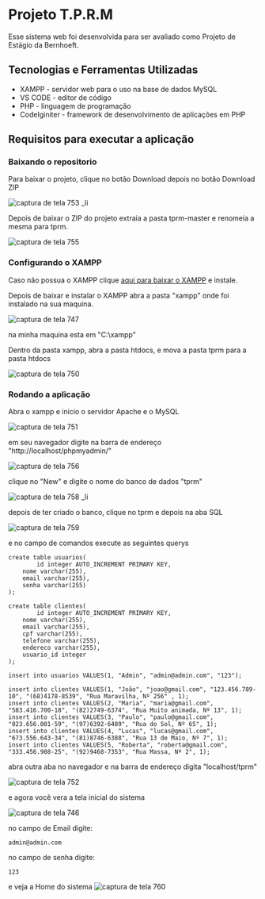 # Projeto T.P.R.M

Esse sistema web foi desenvolvida para ser avaliado como Projeto de Estágio da Bernhoeft. 

## Tecnologias e Ferramentas Utilizadas

* XAMPP - servidor web para o uso na base de dados MySQL
* VS CODE - editor de código
* PHP - linguagem de programação
* CodeIginiter - framework de desenvolvimento de aplicações em PHP 

## Requisitos para executar a aplicação

### Baixando o repositorio

Para baixar o projeto, clique no botão Download depois no botão Download ZIP

![captura de tela 753 _li](https://user-images.githubusercontent.com/30981427/51222034-a33c6880-191a-11e9-96c9-3dcc3093cd1b.jpg)

Depois de baixar o ZIP do projeto extraia a pasta tprm-master e renomeia a mesma para tprm.

![captura de tela 755](https://user-images.githubusercontent.com/30981427/51222206-80f71a80-191b-11e9-82d8-3327b2716594.png)

### Configurando o XAMPP

Caso não possua o XAMPP clique [aqui para baixar o XAMPP](https://www.apachefriends.org/pt_br/index.html) e instale.

Depois de baixar e instalar o XAMPP abra a pasta "xampp" onde foi instalado na sua maquina.

![captura de tela 747](https://user-images.githubusercontent.com/30981427/51217825-6ff0de00-1908-11e9-97df-6d771e86c9d5.png)

na minha maquina esta em "C:\xampp"

Dentro da pasta xampp, abra a pasta htdocs, e mova a pasta tprm para a pasta htdocs

![captura de tela 750](https://user-images.githubusercontent.com/30981427/51221718-6d4ab480-1919-11e9-8435-b0558b48a34c.png)

### Rodando a aplicação

Abra o xampp e inicio o servidor Apache e o MySQL

![captura de tela 751](https://user-images.githubusercontent.com/30981427/51221826-dcc0a400-1919-11e9-932c-44ffcbd11c6e.png)

em seu navegador digite na barra de endereço "http://localhost/phpmyadmin/"

![captura de tela 756](https://user-images.githubusercontent.com/30981427/51223578-15b04700-1921-11e9-9d71-0c8993de910a.png)

clique no "New" e digite o nome do banco de dados "tprm"

![captura de tela 758 _li](https://user-images.githubusercontent.com/30981427/51223691-9707d980-1921-11e9-8975-e808d4f83a8d.jpg)

depois de ter criado o banco, clique no tprm e depois na aba SQL

![captura de tela 759](https://user-images.githubusercontent.com/30981427/51223817-2d3bff80-1922-11e9-9b64-8649db3178de.png)

e no campo de comandos execute as seguintes querys

```
create table usuarios(
		id integer AUTO_INCREMENT PRIMARY KEY,
    nome varchar(255),
    email varchar(255),
    senha varchar(255)
);

create table clientes(
		id integer AUTO_INCREMENT PRIMARY KEY,
    nome varchar(255),
    email varchar(255),
    cpf varchar(255),
    telefone varchar(255),
    endereco varchar(255),
    usuario_id integer
);

insert into usuarios VALUES(1, "Admin", "admin@admin.com", "123");

insert into clientes VALUES(1, "João", "joao@gmail.com", "123.456.789-10", "(68)4178-8539", "Rua Maravilha, Nº 256" , 1);
insert into clientes VALUES(2, "Maria", "maria@gmail.com", "583.416.700-18", "(82)2749-6374", "Rua Muito animada, Nº 13", 1);
insert into clientes VALUES(3, "Paulo", "paulo@gmail.com", "023.656.001-59", "(97)6392-6489", "Rua do Sol, Nº 65", 1);
insert into clientes VALUES(4, "Lucas", "lucas@gmail.com", "673.556.643-34", "(81)8746-6388", "Rua 13 de Maio, Nº 7", 1);
insert into clientes VALUES(5, "Roberta", "roberta@gmail.com", "333.456.908-25", "(92)9468-7353", "Rua Massa, Nº 2", 1);
```
abra outra aba no navegador e na barra de endereço digita "localhost/tprm"

![captura de tela 752](https://user-images.githubusercontent.com/30981427/51221906-1ee9e580-191a-11e9-9da9-8497b21e88af.png)

e agora você vera a tela inicial do sistema

![captura de tela 746](https://user-images.githubusercontent.com/30981427/51221918-31641f00-191a-11e9-8f1f-81a855fdc05c.png)

no campo de Email digite:

```
admin@admin.com
```

no campo de senha digite:

```
123
```
e veja a Home do sistema
![captura de tela 760](https://user-images.githubusercontent.com/30981427/51224066-1c3fbe00-1923-11e9-81f4-fd83af9f7e3f.png)

